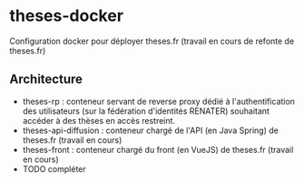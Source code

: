 # theses-docker

Configuration docker pour déployer theses.fr (travail en cours de refonte de theses.fr)


## Architecture

- theses-rp : conteneur servant de reverse proxy dédié à l'authentification des utilisateurs (sur la fédération d'identités RENATER) souhaitant accéder à des thèses en accès restreint.
- theses-api-diffusion : conteneur chargé de l'API (en Java Spring) de theses.fr (travail en cours)
- theses-front : conteneur chargé du front (en VueJS) de theses.fr (travail en cours)
- TODO compléter


